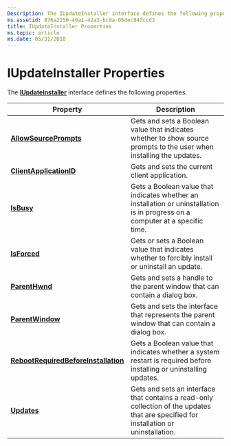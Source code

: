 ```yaml
---
Description: The IUpdateInstaller interface defines the following properties.
ms.assetid: 876a2150-40a1-42a3-bc9a-05dec94fccd3
title: IUpdateInstaller Properties
ms.topic: article
ms.date: 05/31/2018
---
```


# IUpdateInstaller Properties

The [**IUpdateInstaller**](/windows/desktop/api/Wuapi/nn-wuapi-iupdateinstaller) interface defines the following properties.



| Property                                                                                      | Description                                                                                                                           |
|-----------------------------------------------------------------------------------------------|---------------------------------------------------------------------------------------------------------------------------------------|
| [**AllowSourcePrompts**](/windows/desktop/api/Wuapi/nf-wuapi-iupdateinstaller-get_allowsourceprompts)                             | Gets and sets a Boolean value that indicates whether to show source prompts to the user when installing the updates.                  |
| [**ClientApplicationID**](/windows/desktop/api/Wuapi/nf-wuapi-iupdateinstaller-get_clientapplicationid)                           | Gets and sets the current client application.                                                                                         |
| [**IsBusy**](/windows/desktop/api/Wuapi/nf-wuapi-iupdateinstaller-get_isbusy)                                                     | Gets a Boolean value that indicates whether an installation or uninstallation is in progress on a computer at a specific time.        |
| [**IsForced**](/windows/desktop/api/Wuapi/nf-wuapi-iupdateinstaller-get_isforced)                                                 | Gets or sets a Boolean value that indicates whether to forcibly install or uninstall an update.                                       |
| [**ParentHwnd**](/windows/desktop/api/Wuapi/nf-wuapi-iupdateinstaller-get_parenthwnd)                                             | Gets and sets a handle to the parent window that can contain a dialog box.                                                            |
| [**ParentWindow**](/windows/desktop/api/Wuapi/nf-wuapi-iupdateinstaller-get_parentwindow)                                         | Gets and sets the interface that represents the parent window that can contain a dialog box.                                          |
| [**RebootRequiredBeforeInstallation**](/windows/desktop/api/Wuapi/nf-wuapi-iupdateinstaller-get_rebootrequiredbeforeinstallation) | Gets a Boolean value that indicates whether a system restart is required before installing or uninstalling updates.                   |
| [**Updates**](/windows/desktop/api/Wuapi/nf-wuapi-iupdateinstaller-get_updates)                                                   | Gets and sets an interface that contains a read-only collection of the updates that are specified for installation or uninstallation. |



 

 

 



